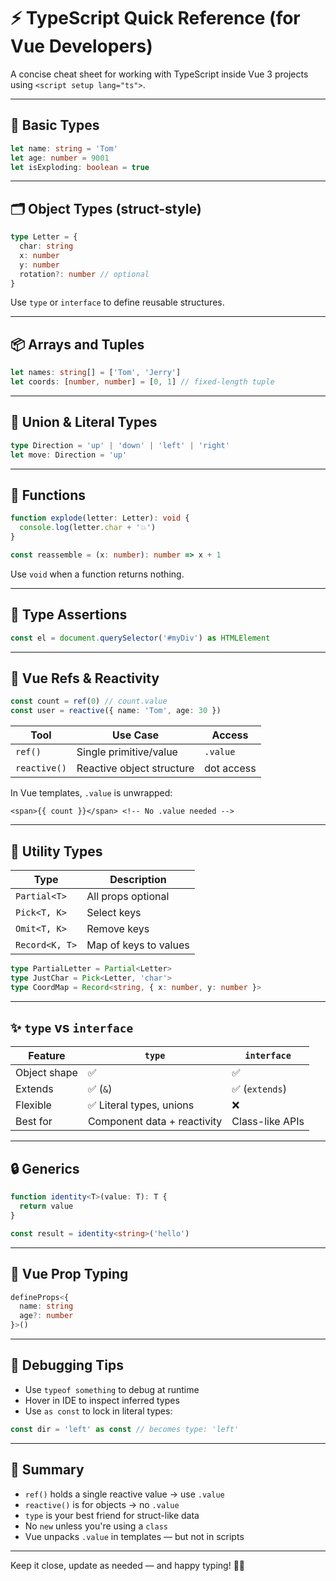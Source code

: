 # ⚡ TypeScript Quick Reference (for Vue Developers)

A concise cheat sheet for working with TypeScript inside Vue 3 projects using `<script setup lang="ts">`.

---

## 🧱 Basic Types

```ts
let name: string = 'Tom'
let age: number = 9001
let isExploding: boolean = true
```

---

## 🗂️ Object Types (struct-style)

```ts
type Letter = {
  char: string
  x: number
  y: number
  rotation?: number // optional
}
```

Use `type` or `interface` to define reusable structures.

---

## 📦 Arrays and Tuples

```ts
let names: string[] = ['Tom', 'Jerry']
let coords: [number, number] = [0, 1] // fixed-length tuple
```

---

## 🚦 Union & Literal Types

```ts
type Direction = 'up' | 'down' | 'left' | 'right'
let move: Direction = 'up'
```

---

## 🧠 Functions

```ts
function explode(letter: Letter): void {
  console.log(letter.char + '💥')
}

const reassemble = (x: number): number => x + 1
```

Use `void` when a function returns nothing.

---

## 🧪 Type Assertions

```ts
const el = document.querySelector('#myDiv') as HTMLElement
```

---

## 🔁 Vue Refs & Reactivity

```ts
const count = ref(0) // count.value
const user = reactive({ name: 'Tom', age: 30 })
```

| Tool         | Use Case                 | Access |
|--------------|--------------------------|--------|
| `ref()`      | Single primitive/value    | `.value` |
| `reactive()` | Reactive object structure | dot access |

In Vue templates, `.value` is unwrapped:

```vue
<span>{{ count }}</span> <!-- No .value needed -->
```

---

## 🧰 Utility Types

| Type            | Description                              |
|-----------------|------------------------------------------|
| `Partial<T>`    | All props optional                       |
| `Pick<T, K>`    | Select keys                              |
| `Omit<T, K>`    | Remove keys                              |
| `Record<K, T>`  | Map of keys to values                    |

```ts
type PartialLetter = Partial<Letter>
type JustChar = Pick<Letter, 'char'>
type CoordMap = Record<string, { x: number, y: number }>
```

---

## ✨ `type` vs `interface`

| Feature      | `type`                             | `interface`           |
|--------------|-------------------------------------|------------------------|
| Object shape | ✅                                  | ✅                    |
| Extends      | ✅ (`&`)                            | ✅ (`extends`)        |
| Flexible     | ✅ Literal types, unions            | ❌                    |
| Best for     | Component data + reactivity         | Class-like APIs       |

---

## 🔒 Generics

```ts
function identity<T>(value: T): T {
  return value
}

const result = identity<string>('hello')
```

---

## 🚀 Vue Prop Typing

```ts
defineProps<{
  name: string
  age?: number
}>()
```

---

## 🧯 Debugging Tips

- Use `typeof something` to debug at runtime
- Hover in IDE to inspect inferred types
- Use `as const` to lock in literal types:

```ts
const dir = 'left' as const // becomes type: 'left'
```

---

## 🧠 Summary

- `ref()` holds a single reactive value → use `.value`
- `reactive()` is for objects → no `.value`
- `type` is your best friend for struct-like data
- No `new` unless you're using a `class`
- Vue unpacks `.value` in templates — but not in scripts

---

Keep it close, update as needed — and happy typing! 🧠💥
